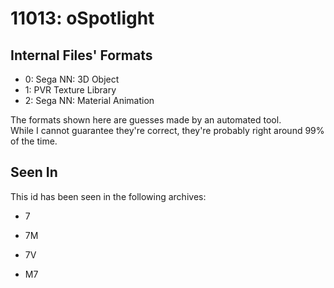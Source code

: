 # 11013: oSpotlight



## Internal Files' Formats
- 0: Sega NN: 3D Object
- 1: PVR Texture Library
- 2: Sega NN: Material Animation

The formats shown here are guesses made by an automated tool.  
While I cannot guarantee they're correct, they're probably right around 99% of the time.

## Seen In

This id has been seen in the following archives:  

- 7  

- 7M  

- 7V  

- M7  
